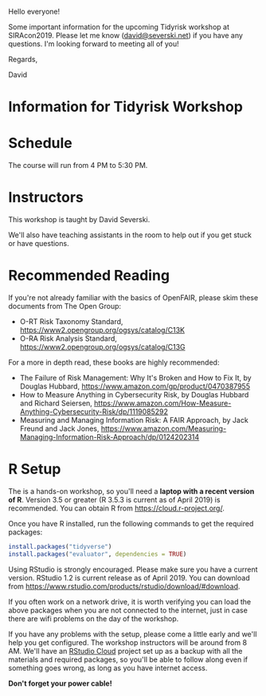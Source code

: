 Hello everyone!

Some important information for the upcoming Tidyrisk workshop at SIRAcon2019. 
Please let me know (david@severski.net) if you have any questions. I'm looking 
forward to meeting all of you!

Regards,

David

# Information for Tidyrisk Workshop

# Schedule

The course will run from 4 PM to 5:30 PM.

# Instructors

This workshop is taught by David Severski.

We'll also have teaching assistants in the room to help out if you get stuck or 
have questions.

# Recommended Reading

If you're not already familiar with the basics of OpenFAIR, please 
skim these documents from The Open Group:

* O-RT Risk Taxonomy Standard, https://www2.opengroup.org/ogsys/catalog/C13K 
* O-RA Risk Analysis Standard, https://www2.opengroup.org/ogsys/catalog/C13G

For a more in depth read, these books are highly recommended: 

* The Failure of Risk Management: Why It's Broken and How to Fix It, 
  by Douglas Hubbard, https://www.amazon.com/gp/product/0470387955
* How to Measure Anything in Cybersecurity Risk, by Douglas Hubbard and 
  Richard Seiersen, https://www.amazon.com/How-Measure-Anything-Cybersecurity-Risk/dp/1119085292
* Measuring and Managing Information Risk: A FAIR Approach, by Jack Freund and 
  Jack Jones, https://www.amazon.com/Measuring-Managing-Information-Risk-Approach/dp/0124202314  

# R Setup

The is a hands-on workshop, so you'll need a **laptop with a recent version of R**. 
Version 3.5 or greater (R 3.5.3 is current as of April 2019) is recommended. You 
can obtain R from https://cloud.r-project.org/.

Once you have R installed, run the following commands to get the required 
packages:

```r
install.packages("tidyverse")
install.packages("evaluator", dependencies = TRUE)
```

Using RStudio is strongly encouraged. Please make sure you have a current
version. RStudio 1.2 is current release as of April 2019. You 
can download from https://www.rstudio.com/products/rstudio/download/#download.
  
If you often work on a network drive, it is worth verifying you can load the 
above packages when you are not connected to the internet, just in case 
there are wifi problems on the day of the workshop.

If you have any problems with the setup, please come a little early and 
we'll help you get configured. The workshop instructors will be around from 
8 AM. We'll have an [RStudio Cloud](https://rstudio.cloud) project set up as a 
backup with all the materials and required packages, so you'll be able to 
follow along even if something goes wrong, as long as you have internet access.

**Don't forget your power cable!**
